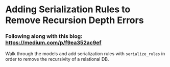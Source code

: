 # Adding Serialization Rules to Remove Recursion Depth Errors

### Following along with this blog: https://medium.com/p/f9ea352ac9ef

Walk through the models and add serialization rules with `serialize_rules` in order to remove the recursivity of a relational DB.